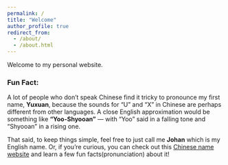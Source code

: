 ```yaml
---
permalink: /
title: "Welcome"
author_profile: true
redirect_from: 
  - /about/
  - /about.html
---
```




Welcome to my personal website.

### Fun Fact:


A lot of people who don’t speak Chinese find it tricky to pronounce my first name, **Yuxuan**, because the sounds for “U” and “X” in Chinese are perhaps different from other languages. A close English approximation would be something like **“Yoo-Shyooan”** — with “Yoo” said in a falling tone and “Shyooan” in a rising one.

That said, to keep things simple, feel free to just call me **Johan** which is my English name. Or, if you’re curious, you can check out this [Chinese name website](https://www.namechef.co/chinese-name/details/%E7%85%9C%E8%BB%92/) and learn a few fun facts(pronunciation) about it!

<script type="text/javascript" id="clustrmaps" src="//clustrmaps.com/map_v2.js?d=dJGKnk5uhRHw9tmanzlZ0KGul1BB1bVpUsUEIATlmPg&cl=ffffff&w=a">
</script>